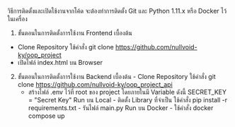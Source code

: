 วิธีการติดตั้งและเปิดใช้งานจากโค้ด
จะต้องทำการติดตั้ง Git และ Python 1.11.x หรือ Docker ไว้ในเครื่อง
1. ขั้นตอนในการติดตั้งการใช้งาน Frontend เบื้องต้น
- Clone Repository
ใช้คำสั่ง git clone https://github.com/nullvoid-ky/oop_project
- เปิดไฟล์ index.html บน Browser
2. ขั้นตอนในการติดตั้งการใช้งาน Backend เบื้องต้น
		- Clone Repository
		ใช้คำสั่ง git clone https://github.com/nullvoid-ky/oop_project_api
	- สร้างไฟล์ .env ไว้ที่ root ของ project โดยภายในมี Variable ดังนี้
		SECRET_KEY = "Secret Key"
	Run บน Local
			- ติดตั้ง Library ที่จำเป็น
				ใช้คำสั่ง pip install -r requirements.txt
			- รันไฟล์ main.py
		Run บน Docker
			- ใช้คำสั่ง docker compose up
